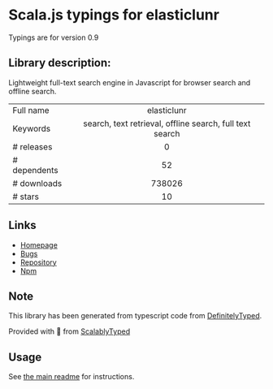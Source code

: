
# Scala.js typings for elasticlunr

Typings are for version 0.9

## Library description:
Lightweight full-text search engine in Javascript for browser search and offline search.

|                    |                 |
| ------------------ | :-------------: |
| Full name          | elasticlunr |
| Keywords           | search, text retrieval, offline search, full text search |
| # releases         | 0 |
| # dependents       | 52 |
| # downloads        | 738026 |
| # stars            | 10 |

## Links
- [Homepage](http://weixsong.github.io)
- [Bugs](https://github.com/weixsong/elasticlunr.js/issues)
- [Repository](https://github.com/weixsong/elasticlunr.js)
- [Npm](https://www.npmjs.com/package/elasticlunr)
    


## Note
This library has been generated from typescript code from [DefinitelyTyped](https://definitelytyped.org).

Provided with :purple_heart: from [ScalablyTyped](https://github.com/oyvindberg/ScalablyTyped)

## Usage
See [the main readme](../../readme.md) for instructions.


